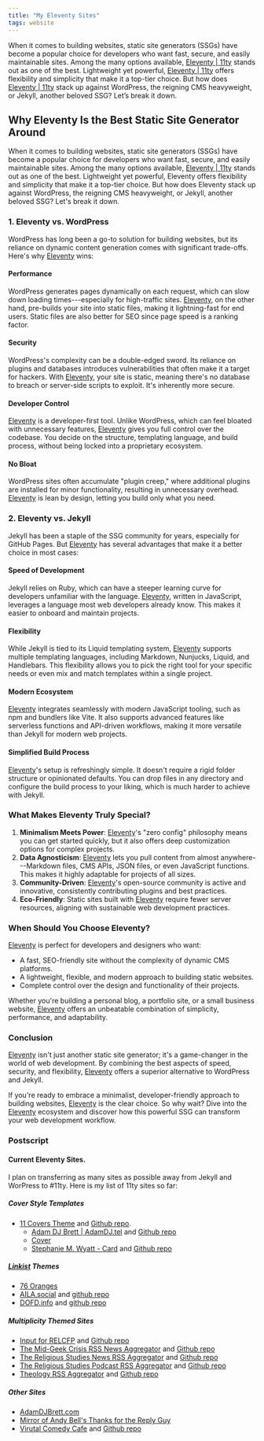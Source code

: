 ```yaml
---
title: "My Eleventy Sites"
tags: website
---
```

When it comes to building websites, static site generators (SSGs) have become a popular choice for developers who want fast, secure, and easily maintainable sites. Among the many options available, [Eleventy | 11ty](https://1ty.dev) stands out as one of the best. Lightweight yet powerful, [Eleventy | 11ty](https://1ty.dev) offers flexibility and simplicity that make it a top-tier choice. But how does [Eleventy | 11ty](https://1ty.dev) stack up against WordPress, the reigning CMS heavyweight, or Jekyll, another beloved SSG? Let’s break it down.

## Why Eleventy Is the Best Static Site Generator Around

When it comes to building websites, static site generators (SSGs) have become a popular choice for developers who want fast, secure, and easily maintainable sites. Among the many options available, [Eleventy | 11ty](https://1ty.dev) stands out as one of the best. Lightweight yet powerful, Eleventy offers flexibility and simplicity that make it a top-tier choice. But how does Eleventy stack up against WordPress, the reigning CMS heavyweight, or Jekyll, another beloved SSG? Let's break it down.


### **1. Eleventy vs. WordPress**

WordPress has long been a go-to solution for building websites, but its reliance on dynamic content generation comes with significant trade-offs. Here's why [Eleventy](https://1ty.dev) wins:

#### **Performance**

WordPress generates pages dynamically on each request, which can slow down loading times---especially for high-traffic sites. [Eleventy](https://1ty.dev), on the other hand, pre-builds your site into static files, making it lightning-fast for end users. Static files are also better for SEO since page speed is a ranking factor.

#### **Security**

WordPress's complexity can be a double-edged sword. Its reliance on plugins and databases introduces vulnerabilities that often make it a target for hackers. With [Eleventy](https://1ty.dev), your site is static, meaning there's no database to breach or server-side scripts to exploit. It's inherently more secure.

#### **Developer Control**

[Eleventy](https://1ty.dev) is a developer-first tool. Unlike WordPress, which can feel bloated with unnecessary features, [Eleventy](https://1ty.dev) gives you full control over the codebase. You decide on the structure, templating language, and build process, without being locked into a proprietary ecosystem.

#### **No Bloat**

WordPress sites often accumulate "plugin creep," where additional plugins are installed for minor functionality, resulting in unnecessary overhead. [Eleventy](https://1ty.dev) is lean by design, letting you build only what you need.


### **2. Eleventy vs. Jekyll**

Jekyll has been a staple of the SSG community for years, especially for GitHub Pages. But [Eleventy](https://1ty.dev) has several advantages that make it a better choice in most cases:

#### **Speed of Development**

Jekyll relies on Ruby, which can have a steeper learning curve for developers unfamiliar with the language. [Eleventy](https://1ty.dev), written in JavaScript, leverages a language most web developers already know. This makes it easier to onboard and maintain projects.

#### **Flexibility**

While Jekyll is tied to its Liquid templating system, [Eleventy](https://1ty.dev) supports multiple templating languages, including Markdown, Nunjucks, Liquid, and Handlebars. This flexibility allows you to pick the right tool for your specific needs or even mix and match templates within a single project.

#### **Modern Ecosystem**

[Eleventy](https://1ty.dev) integrates seamlessly with modern JavaScript tooling, such as npm and bundlers like Vite. It also supports advanced features like serverless functions and API-driven workflows, making it more versatile than Jekyll for modern web projects.

#### **Simplified Build Process**

[Eleventy](https://1ty.dev)'s setup is refreshingly simple. It doesn't require a rigid folder structure or opinionated defaults. You can drop files in any directory and configure the build process to your liking, which is much harder to achieve with Jekyll.



### **What Makes Eleventy Truly Special?**

1.  **Minimalism Meets Power**: [Eleventy](https://1ty.dev)'s "zero config" philosophy means you can get started quickly, but it also offers deep customization options for complex projects.
2.  **Data Agnosticism**: [Eleventy](https://1ty.dev) lets you pull content from almost anywhere---Markdown files, CMS APIs, JSON files, or even JavaScript functions. This makes it highly adaptable for projects of all sizes.
3.  **Community-Driven**: [Eleventy](https://1ty.dev)'s open-source community is active and innovative, consistently contributing plugins and best practices.
4.  **Eco-Friendly**: Static sites built with [Eleventy](https://1ty.dev) require fewer server resources, aligning with sustainable web development practices.



### **When Should You Choose Eleventy?**

[Eleventy](https://1ty.dev) is perfect for developers and designers who want:

- A fast, SEO-friendly site without the complexity of dynamic CMS platforms.
- A lightweight, flexible, and modern approach to building static websites.
- Complete control over the design and functionality of their projects.

Whether you're building a personal blog, a portfolio site, or a small business website, [Eleventy](https://1ty.dev) offers an unbeatable combination of simplicity, performance, and adaptability.


### **Conclusion**

[Eleventy](https://1ty.dev) isn't just another static site generator; it's a game-changer in the world of web development. By combining the best aspects of speed, security, and flexibility, [Eleventy](https://1ty.dev) offers a superior alternative to WordPress and Jekyll.

If you're ready to embrace a minimalist, developer-friendly approach to building websites, [Eleventy](https://1ty.dev) is the clear choice. So why wait? Dive into the [Eleventy](https://1ty.dev) ecosystem and discover how this powerful SSG can transform your web development workflow.

### Postscript
#### Current Eleventy Sites.
I plan on transferring as many sites as possible away from Jekyll and WorPress to #11ty. Here is my list of 11ty sites so far:

##### Cover Style Templates
- [11 Covers Theme](https://cover.000000076.xyz/) and [Github repo](https://github.com/adamdjbrett/11covers-theme). 
  - [Adam DJ Brett | AdamDJ.tel](https://adamdj.tel) and [Github repo](https://github.com/adamdjbrett/adamdj-tel-11ty)
  - [Cover](https://cover.000000076.xyz/)
  - [Stephanie M. Wyatt - Card](https://stephaniewyatt.tel) and [Github repo](https://github.com/adamdjbrett/stephaniewyatt-tel-11ty)
##### [Linkist](https://github.com/shanerobinson/linkist) Themes
- [76 Oranges](https://000000076.xyz/)
- [AILA.social](https://aila.social) and [github repo](https://github.com/adamdjbrett/aila-social)
- [DOFD.info](https://dofd.info) and [github repo](https://github.com/adamdjbrett/dofd-info)

##### Multiplicity Themed Sites
- [Input for RELCFP](https://input.relcfp.com/) and [Github repo](https://github.com/adamdjbrett/input.relcfp.com)
- [The Mid-Geek Crisis RSS News Aggregator](https://themidgeekcrisis.app/) and [Github repo](https://github.com/adamdjbrett/themidgeekcrisis-app)
- [The Religious Studies News RSS Aggregator](https://rs-rss.com/) and [Github repo](https://github.com/adamdjbrett/rs-rss.com)
- [The Religious Studies Podcast RSS Aggregator](https://podcast.rs-rss.com/) and [Github repo](https://github.com/adamdjbrett/podcasts.rs-rss.com)
- [Theology RSS Aggregator](https://theological.me/) and [Github repo](https://github.com/adamdjbrett/theological.me)

##### Other Sites
- [AdamDJBrett.com](https://adamdjbrett.com)
- [Mirror of Andy Bell's Thanks for the Reply Guy](https://github.com/adamdjbrett/thanksforthereply)
- [Virutal Comedy Cafe](https://www.virtualcomedycafe.com/) and [Github repo](https://github.com/adamdjbrett/virtual-comedy-cafe)